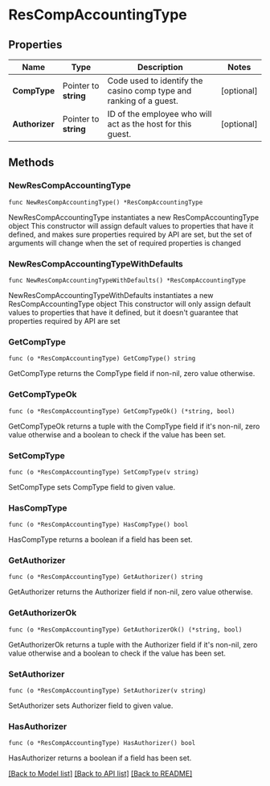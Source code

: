 # ResCompAccountingType

## Properties

Name | Type | Description | Notes
------------ | ------------- | ------------- | -------------
**CompType** | Pointer to **string** | Code used to identify the casino comp type and ranking of a guest. | [optional] 
**Authorizer** | Pointer to **string** | ID of the employee who will act as the host for this guest. | [optional] 

## Methods

### NewResCompAccountingType

`func NewResCompAccountingType() *ResCompAccountingType`

NewResCompAccountingType instantiates a new ResCompAccountingType object
This constructor will assign default values to properties that have it defined,
and makes sure properties required by API are set, but the set of arguments
will change when the set of required properties is changed

### NewResCompAccountingTypeWithDefaults

`func NewResCompAccountingTypeWithDefaults() *ResCompAccountingType`

NewResCompAccountingTypeWithDefaults instantiates a new ResCompAccountingType object
This constructor will only assign default values to properties that have it defined,
but it doesn't guarantee that properties required by API are set

### GetCompType

`func (o *ResCompAccountingType) GetCompType() string`

GetCompType returns the CompType field if non-nil, zero value otherwise.

### GetCompTypeOk

`func (o *ResCompAccountingType) GetCompTypeOk() (*string, bool)`

GetCompTypeOk returns a tuple with the CompType field if it's non-nil, zero value otherwise
and a boolean to check if the value has been set.

### SetCompType

`func (o *ResCompAccountingType) SetCompType(v string)`

SetCompType sets CompType field to given value.

### HasCompType

`func (o *ResCompAccountingType) HasCompType() bool`

HasCompType returns a boolean if a field has been set.

### GetAuthorizer

`func (o *ResCompAccountingType) GetAuthorizer() string`

GetAuthorizer returns the Authorizer field if non-nil, zero value otherwise.

### GetAuthorizerOk

`func (o *ResCompAccountingType) GetAuthorizerOk() (*string, bool)`

GetAuthorizerOk returns a tuple with the Authorizer field if it's non-nil, zero value otherwise
and a boolean to check if the value has been set.

### SetAuthorizer

`func (o *ResCompAccountingType) SetAuthorizer(v string)`

SetAuthorizer sets Authorizer field to given value.

### HasAuthorizer

`func (o *ResCompAccountingType) HasAuthorizer() bool`

HasAuthorizer returns a boolean if a field has been set.


[[Back to Model list]](../README.md#documentation-for-models) [[Back to API list]](../README.md#documentation-for-api-endpoints) [[Back to README]](../README.md)


